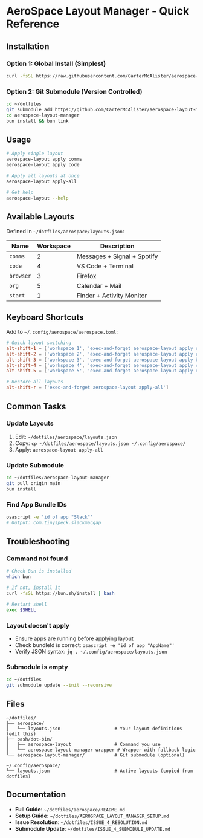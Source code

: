 # AeroSpace Layout Manager - Quick Reference

## Installation

### Option 1: Global Install (Simplest)
```bash
curl -fsSL https://raw.githubusercontent.com/CarterMcAlister/aerospace-layout-manager/main/install.sh | bash
```

### Option 2: Git Submodule (Version Controlled)
```bash
cd ~/dotfiles
git submodule add https://github.com/CarterMcAlister/aerospace-layout-manager.git
cd aerospace-layout-manager
bun install && bun link
```

## Usage

```bash
# Apply single layout
aerospace-layout apply comms
aerospace-layout apply code

# Apply all layouts at once
aerospace-layout apply-all

# Get help
aerospace-layout --help
```

## Available Layouts

Defined in `~/dotfiles/aerospace/layouts.json`:

| Name | Workspace | Description |
|------|-----------|-------------|
| `comms` | 2 | Messages + Signal + Spotify |
| `code` | 4 | VS Code + Terminal |
| `browser` | 3 | Firefox |
| `org` | 5 | Calendar + Mail |
| `start` | 1 | Finder + Activity Monitor |

## Keyboard Shortcuts

Add to `~/.config/aerospace/aerospace.toml`:

```toml
# Quick layout switching
alt-shift-1 = ['workspace 1', 'exec-and-forget aerospace-layout apply start']
alt-shift-2 = ['workspace 2', 'exec-and-forget aerospace-layout apply comms']
alt-shift-3 = ['workspace 3', 'exec-and-forget aerospace-layout apply browser']
alt-shift-4 = ['workspace 4', 'exec-and-forget aerospace-layout apply code']
alt-shift-5 = ['workspace 5', 'exec-and-forget aerospace-layout apply org']

# Restore all layouts
alt-shift-r = ['exec-and-forget aerospace-layout apply-all']
```

## Common Tasks

### Update Layouts

1. Edit: `~/dotfiles/aerospace/layouts.json`
2. Copy: `cp ~/dotfiles/aerospace/layouts.json ~/.config/aerospace/`
3. Apply: `aerospace-layout apply-all`

### Update Submodule

```bash
cd ~/dotfiles/aerospace-layout-manager
git pull origin main
bun install
```

### Find App Bundle IDs

```bash
osascript -e 'id of app "Slack"'
# Output: com.tinyspeck.slackmacgap
```

## Troubleshooting

### Command not found

```bash
# Check Bun is installed
which bun

# If not, install it
curl -fsSL https://bun.sh/install | bash

# Restart shell
exec $SHELL
```

### Layout doesn't apply

- Ensure apps are running before applying layout
- Check bundleId is correct: `osascript -e 'id of app "AppName"'`
- Verify JSON syntax: `jq . ~/.config/aerospace/layouts.json`

### Submodule is empty

```bash
cd ~/dotfiles
git submodule update --init --recursive
```

## Files

```
~/dotfiles/
├── aerospace/
│   └── layouts.json                    # Your layout definitions (edit this)
├── bash/dot-bin/
│   ├── aerospace-layout                # Command you use
│   └── aerospace-layout-manager-wrapper # Wrapper with fallback logic
└── aerospace-layout-manager/           # Git submodule (optional)

~/.config/aerospace/
└── layouts.json                        # Active layouts (copied from dotfiles)
```

## Documentation

- **Full Guide**: `~/dotfiles/aerospace/README.md`
- **Setup Guide**: `~/dotfiles/AEROSPACE_LAYOUT_MANAGER_SETUP.md`
- **Issue Resolution**: `~/dotfiles/ISSUE_4_RESOLUTION.md`
- **Submodule Update**: `~/dotfiles/ISSUE_4_SUBMODULE_UPDATE.md`
